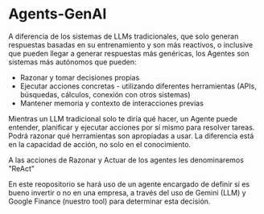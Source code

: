 # Agents-GenAI

A diferencia de los sistemas de LLMs tradicionales, que solo generan respuestas basadas en su entrenamiento y son más reactivos, o inclusive que pueden llegar a generar respuestas más genéricas, los Agentes son sistemas más autónomos que pueden:

* Razonar y tomar decisiones propias
* Ejecutar acciones concretas - utilizando diferentes herramientas (APIs, búsquedas, cálculos, conexión con otros sistemas)
* Mantener memoria y contexto de interacciones previas

Mientras un LLM tradicional solo te diría qué hacer, un Agente puede entender, planificar y ejecutar acciones por sí mismo para resolver tareas.
Podrá razonar qué herramientas son apropiadas a usar.
La diferencia está en la capacidad de acción, no solo en el conocimiento.

A las acciones de Razonar y Actuar de los agentes les denominaremos "ReAct"

En este reopositorio se hará uso de un agente encargado de definir si es bueno invertir o no en una empresa, a través del uso de Gemini (LLM) y Google Finance (nuestro tool) para determinar esta decisión.
